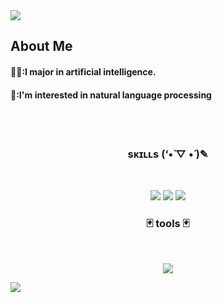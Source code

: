 <img src="https://capsule-render.vercel.app/api?type=waving&color=timeAuto&height=300&section=header&text=Danbi's Github&fontSize=50" />

 
##  About Me
#### 👩‍💻:I major in artificial intelligence.<br/>
#### 💬:I'm interested in natural language processing<br/>

  <br/>
  <br/>

<h3 align="center"><b>sᴋɪʟʟs (‘•̀ ▽ •́ )✎</b></h3>
</br>
<p align="center">
<img src="https://img.shields.io/badge/Java-007396?style=flat-square&logo=java&logoColor=white"/>
<img src="https://img.shields.io/badge/Python-3776AB?style=flat-square&logo=python&logoColor=white"/>
<img src="https://img.shields.io/badge/C++-00599C?style=flat-square&logo=c++&logoColor=white"/>
</p>
<h3 align="center"><b>🃏 tools 🃏</b></h3>
</br>
<p align="center">
<img src="https://img.shields.io/badge/Visual Studio Code-007ACC?style=flat-square&logo=Visual Studio Code&logoColor=white"/>
</p>
<img src="https://capsule-render.vercel.app/api?type=waving&color=timeAuto&height=300&section=footer"/>
</br>

